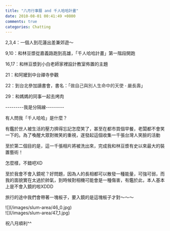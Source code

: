 ```yaml
---
title: "八月行事曆 and 千人哈哈計畫"
date: 2010-08-01 00:41:49 +0800
comments: true
categories: Chatting
---
```

<p>2,3,4：一個人到花蓮出差兼郊遊～</p><p>9,10：和林豆漿從嘉義路跑到高雄，「千人哈哈計畫」第一階段開跑</p><p>16,17：和林豆漿到小白老師家裡設計教室佈置的主題</p><p>21：和阿嬤到中台禪寺參觀</p><p>22：到台北參加讀書會，書名：「<span style="font-family: 'Lucida Grande', 'Trebuchet MS', Verdana, Helvetica, Arial, sans-serif; line-height: 18px; color: #333333;">做自己與別人生命中的天使 - 嚴長壽</span>」</p><p>29：和媽媽的同事一起去烤肉</p><p>---------我是分隔線---------</p><p>有人問我「千人哈哈」是什麼？</p><p>有鑑於世人被生活的壓力擠得忘記怎麼笑了，甚至在都市買個早餐，老闆都不會笑一下的。為了喚醒大眾對微笑的重視，遂發起這個收集一千張台灣人笑臉的活動</p><p>至於第二個目的是，這一千張相片將被洗出來，完成我和林豆漿有史以來最大的裝置藝術！</p><p>怎麼樣，不錯吧XD</p><p>至於我會不會入鏡呢？好問題，因為人的長相都可以散發一種能量，可強可弱，而我的面貌實在太過於帥氣，到時候對相機可能會是一種傷害，有鑑於此，本人基本上是不會入鏡的啦XDDD</p><p>旅行的途中我們會帶著一塊板子，要入鏡的是這塊板子才對～～～</p><p>![](/images/slum-area/46_0.jpg)<br />![](/images/slum-area/47_1.jpg)</p><p>祝八月順利^^</p>
